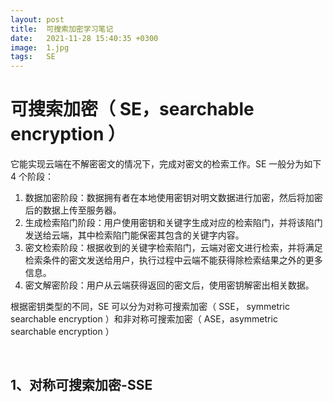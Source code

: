 ```yaml
---
layout: post
title:  可搜索加密学习笔记
date:   2021-11-28 15:40:35 +0300
image:  1.jpg
tags:   SE
---
```


# 可搜索加密（ SE，searchable encryption ）

它能实现云端在不解密密文的情况下，完成对密文的检索工作。SE 一般分为如下 4 个阶段：

1. 数据加密阶段：数据拥有者在本地使用密钥对明文数据进行加密，然后将加密后的数据上传至服务器。
2. 生成检索陷门阶段：用户使用密钥和关键字生成对应的检索陷门，并将该陷门发送给云端，其中检索陷门能保密其包含的关键字内容。
3. 密文检索阶段：根据收到的关键字检索陷门，云端对密文进行检索，并将满足检索条件的密文发送给用户，执行过程中云端不能获得除检索结果之外的更多信息。
4. 密文解密阶段：用户从云端获得返回的密文后，使用密钥解密出相关数据。

根据密钥类型的不同，SE 可以分为对称可搜索加密（ SSE， symmetric searchable encryption ）和非对称可搜索加密（ ASE，asymmetric searchable encryption ）

<br>

## 1、对称可搜索加密-SSE
